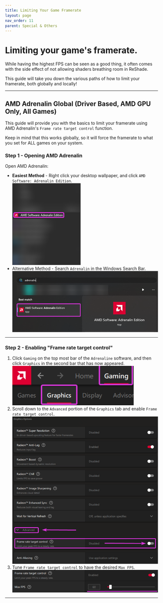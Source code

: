 ```yaml
---
title: Limiting Your Game Framerate
layout: page
nav_order: 11
parent: Special & Others
---
```


# Limiting your game's framerate.

While having the highest FPS can be seen as a good thing, it often comes with the side effect of not allowing shaders breathing room in ReShade.

This guide will take you down the various paths of how to limit your framerate, both globally and locally!

-----------------

## AMD Adrenalin Global (Driver Based, AMD GPU Only, All Games)
This guide will provide you with the basics to limit your framerate using AMD Adrenalin's `Frame rate target control` function.

Keep in mind that this works globally, so it will force the framerate to what you set for ALL games on your system.

### Step 1 - Opening AMD Adrenalin
Open AMD Adrenalin:
* __Easiest Method__ - Right click your desktop wallpaper, and click `AMD Software꞉ Adrenalin Edition`.
    <div class="figure">
    <img src="./images/limiting_game_fps/amd_desktop_context_menu.png" width="225px"/><br>
* Alternative Method - Search `Adrenalin` in the Windows Search Bar.
    <div class="figure">
    <img src="./images/limiting_game_fps/amd_start_search_software.png" width="500px"/><br>

-----------------

### Step 2 - Enabling "Frame rate target control"
1. Click `Gaming` on the top most bar of the `Adrenaline` software, and then click `Graphics` in the second bar that has now appeared.
    <div class="figure">
    <img src="./images/limiting_game_fps/amd_graphics_gaming_highlight.png" width="400px"/><br>
2. Scroll down to the `Advanced` portion of the `Graphics` tab and enable `Frame rate target control`.
    <div class="figure">
    <img src="./images/limiting_game_fps/amd_enable_frtc.png" width="500px"/><br>
4. Tune `Frame rate target control` to have the desired `Max FPS`.
    <div class="figure">
    <img src="./images/limiting_game_fps/amd_frtc_tune.png" width="500px"/><br>

-----------------


